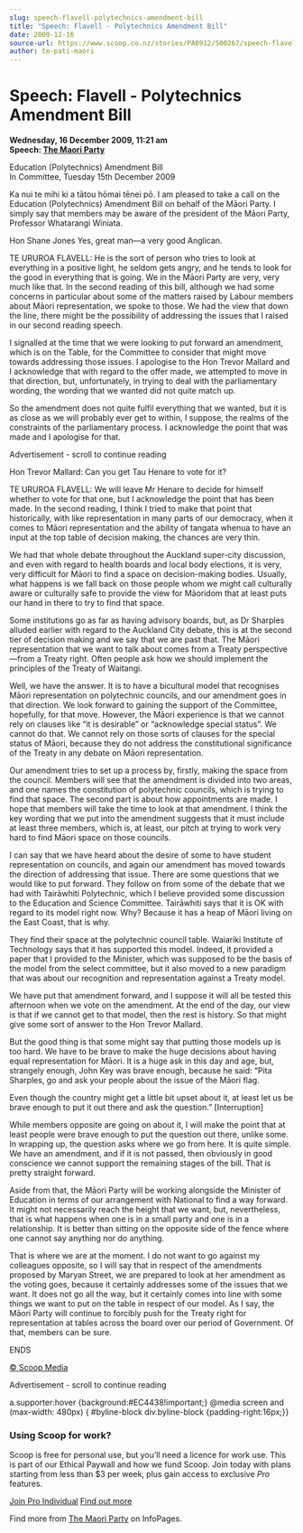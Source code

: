 ```yaml
---
slug: speech-flavell-polytechnics-amendment-bill
title: "Speech: Flavell - Polytechnics Amendment Bill"
date: 2009-12-16
source-url: https://www.scoop.co.nz/stories/PA0912/S00267/speech-flavell-polytechnics-amendment-bill.htm
author: te-pati-maori
---
```

Speech: Flavell - Polytechnics Amendment Bill
=============================================

**Wednesday, 16 December 2009, 11:21 am**  
**Speech: [The Maori Party](https://info.scoop.co.nz/The_Maori_Party)**

Education (Polytechnics) Amendment Bill  
In Committee, Tuesday 15th December 2009

Ka nui te mihi ki a tātou hōmai tēnei pō. I am pleased to take a call on the Education (Polytechnics) Amendment Bill on behalf of the Māori Party. I simply say that members may be aware of the president of the Māori Party, Professor Whatarangi Winiata.

Hon Shane Jones Yes, great man—a very good Anglican.

TE URUROA FLAVELL: He is the sort of person who tries to look at everything in a positive light, he seldom gets angry, and he tends to look for the good in everything that is going. We in the Māori Party are very, very much like that. In the second reading of this bill, although we had some concerns in particular about some of the matters raised by Labour members about Māori representation, we spoke to those. We had the view that down the line, there might be the possibility of addressing the issues that I raised in our second reading speech.

I signalled at the time that we were looking to put forward an amendment, which is on the Table, for the Committee to consider that might move towards addressing those issues. I apologise to the Hon Trevor Mallard and I acknowledge that with regard to the offer made, we attempted to move in that direction, but, unfortunately, in trying to deal with the parliamentary wording, the wording that we wanted did not quite match up.

So the amendment does not quite fulfil everything that we wanted, but it is as close as we will probably ever get to within, I suppose, the realms of the constraints of the parliamentary process. I acknowledge the point that was made and I apologise for that.

Advertisement - scroll to continue reading





Hon Trevor Mallard: Can you get Tau Henare to vote for it?

TE URUROA FLAVELL: We will leave Mr Henare to decide for himself whether to vote for that one, but I acknowledge the point that has been made. In the second reading, I think I tried to make that point that historically, with like representation in many parts of our democracy, when it comes to Māori representation and the ability of tangata whenua to have an input at the top table of decision making, the chances are very thin.

We had that whole debate throughout the Auckland super-city discussion, and even with regard to health boards and local body elections, it is very, very difficult for Māori to find a space on decision-making bodies. Usually, what happens is we fall back on those people whom we might call culturally aware or culturally safe to provide the view for Māoridom that at least puts our hand in there to try to find that space.

Some institutions go as far as having advisory boards, but, as Dr Sharples alluded earlier with regard to the Auckland City debate, this is at the second tier of decision making and we say that we are past that. The Māori representation that we want to talk about comes from a Treaty perspective—from a Treaty right. Often people ask how we should implement the principles of the Treaty of Waitangi.

Well, we have the answer. It is to have a bicultural model that recognises Māori representation on polytechnic councils, and our amendment goes in that direction. We look forward to gaining the support of the Committee, hopefully, for that move. However, the Māori experience is that we cannot rely on clauses like “it is desirable” or “acknowledge special status”. We cannot do that. We cannot rely on those sorts of clauses for the special status of Māori, because they do not address the constitutional significance of the Treaty in any debate on Māori representation.

Our amendment tries to set up a process by, firstly, making the space from the council. Members will see that the amendment is divided into two areas, and one names the constitution of polytechnic councils, which is trying to find that space. The second part is about how appointments are made. I hope that members will take the time to look at that amendment. I think the key wording that we put into the amendment suggests that it must include at least three members, which is, at least, our pitch at trying to work very hard to find Māori space on those councils.

I can say that we have heard about the desire of some to have student representation on councils, and again our amendment has moved towards the direction of addressing that issue. There are some questions that we would like to put forward. They follow on from some of the debate that we had with Tairāwhiti Polytechnic, which I believe provided some discussion to the Education and Science Committee. Tairāwhiti says that it is OK with regard to its model right now. Why? Because it has a heap of Māori living on the East Coast, that is why.

They find their space at the polytechnic council table. Waiariki Institute of Technology says that it has supported this model. Indeed, it provided a paper that I provided to the Minister, which was supposed to be the basis of the model from the select committee, but it also moved to a new paradigm that was about our recognition and representation against a Treaty model.

We have put that amendment forward, and I suppose it will all be tested this afternoon when we vote on the amendment. At the end of the day, our view is that if we cannot get to that model, then the rest is history. So that might give some sort of answer to the Hon Trevor Mallard.

But the good thing is that some might say that putting those models up is too hard. We have to be brave to make the huge decisions about having equal representation for Māori. It is a huge ask in this day and age, but, strangely enough, John Key was brave enough, because he said: “Pita Sharples, go and ask your people about the issue of the Māori flag.

Even though the country might get a little bit upset about it, at least let us be brave enough to put it out there and ask the question.” \[Interruption\]

While members opposite are going on about it, I will make the point that at least people were brave enough to put the question out there, unlike some. In wrapping up, the question asks where we go from here. It is quite simple. We have an amendment, and if it is not passed, then obviously in good conscience we cannot support the remaining stages of the bill. That is pretty straight forward.

Aside from that, the Māori Party will be working alongside the Minister of Education in terms of our arrangement with National to find a way forward. It might not necessarily reach the height that we want, but, nevertheless, that is what happens when one is in a small party and one is in a relationship. It is better than sitting on the opposite side of the fence where one cannot say anything nor do anything.

That is where we are at the moment. I do not want to go against my colleagues opposite, so I will say that in respect of the amendments proposed by Maryan Street, we are prepared to look at her amendment as the voting goes, because it certainly addresses some of the issues that we want. It does not go all the way, but it certainly comes into line with some things we want to put on the table in respect of our model. As I say, the Māori Party will continue to forcibly push for the Treaty right for representation at tables across the board over our period of Government. Of that, members can be sure.

ENDS

[© Scoop Media](http://www.scoop.co.nz/about/terms.html)  

Advertisement - scroll to continue reading



a.supporter:hover {background:#EC4438!important;} @media screen and (max-width: 480px) { #byline-block div.byline-block {padding-right:16px;}}

### Using Scoop for work?

Scoop is free for personal use, but you’ll need a licence for work use. This is part of our Ethical Paywall and how we fund Scoop. Join today with plans starting from less than $3 per week, plus gain access to exclusive _Pro_ features.  
  
[Join Pro Individual](https://pro.scoop.co.nz/Individual/?from=ProIn24) [Find out more](https://pro.scoop.co.nz/using-scoop-for-work/?from=ProIn24)

Find more from [The Maori Party](https://info.scoop.co.nz/The_Maori_Party) on InfoPages.